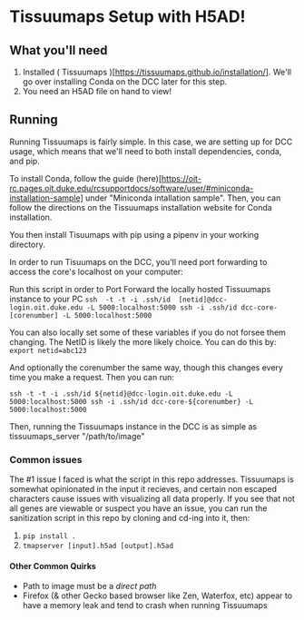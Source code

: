 # Tissuumaps Setup with H5AD!

## What you'll need
1. Installed ( Tissuumaps )[https://tissuumaps.github.io/installation/]. We'll go over installing Conda on the DCC later for this step.
2. You need an H5AD file on hand to view!


## Running
Running Tissuumaps is fairly simple. In this case, we are setting up for DCC usage, which means that we'll need to both install dependencies, conda, and pip.

To install Conda, follow the guide (here)[https://oit-rc.pages.oit.duke.edu/rcsupportdocs/software/user/#miniconda-installation-sample] under "Miniconda intallation sample". Then, you can follow the directions on the Tissuumaps installation website for Conda installation. 

You then install Tisuumaps with pip using a pipenv in your working directory.

In order to run Tisuumaps on the DCC, you'll need port forwarding to access the core's localhost on your computer:

Run this script in order to Port Forward the locally hosted Tissuumaps instance to your PC
`ssh  -t -t -i .ssh/id  [netid]@dcc-login.oit.duke.edu -L 5000:localhost:5000 ssh -i .ssh/id dcc-core-[corenumber] -L 5000:localhost:5000`

You can also locally set some of these variables if you do not forsee them changing. The NetID is likely the more likely choice. You can do this by:
`export netid=abc123`

And optionally the corenumber the same way, though this changes every time you make a request. Then you can run:

`ssh -t -t -i .ssh/id ${netid}@dcc-login.oit.duke.edu -L 5000:localhost:5000 ssh -i .ssh/id dcc-core-${corenumber} -L 5000:localhost:5000`


Then, running the Tissuumaps instance in the DCC is as simple as tissuumaps_server "/path/to/image"


### Common issues
The #1 issue I faced is what the script in this repo addresses. Tissuumaps is somewhat opinionated in the input it recieves, and certain non escaped characters cause issues with visualizing all data properly. If you see that not all genes are viewable or suspect you have an issue, you can run the sanitization script in this repo by cloning and cd-ing into it, then:

1. `pip install .`
2. `tmapserver [input].h5ad [output].h5ad`

#### Other Common Quirks
- Path to image must be a *direct path*
- Firefox (& other Gecko based browser like Zen, Waterfox, etc) appear to have a memory leak and tend to crash when running Tissuumaps
